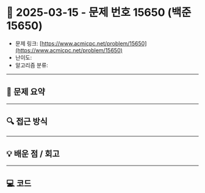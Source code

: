 # 📅 2025-03-15 - 문제 번호 15650 (백준 15650)

<!-- 문제 링크 -->
- 문제 링크: [https://www.acmicpc.net/problem/15650](https://www.acmicpc.net/problem/15650)
- 난이도: 
- 알고리즘 분류: 

---

## 📌 문제 요약 

---

## 🔍 접근 방식 

---

## 💡 배운 점 / 회고 

---

## 💻 코드
